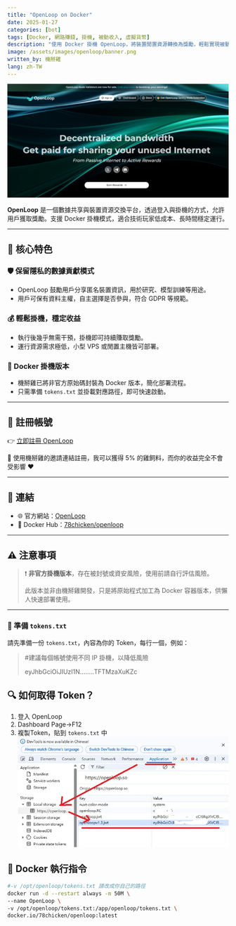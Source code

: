 ```yaml
---
title: "OpenLoop on Docker"
date: 2025-01-27
categories: [bot]
tags: [Docker, 網路賺錢, 掛機, 被動收入, 虛擬貨幣]
description: "使用 Docker 掛機 OpenLoop，將裝置閒置資源轉換為獎勵，輕鬆實現被動收入。"
image: /assets/images/openloop/banner.png
written_by: 機掰雞
lang: zh-TW
---
```


![OpenLoop 封面圖](/assets/images/openloop/banner.png)

**OpenLoop** 是一個數據共享與裝置資源交換平台，透過登入與掛機的方式，允許用戶獲取獎勵。支援 Docker 掛機模式，適合技術玩家低成本、長時間穩定運行。

---

## 🌟 核心特色

### 🛡️ 保留隱私的數據貢獻模式
- OpenLoop 鼓勵用戶分享匿名裝置資訊，用於研究、模型訓練等用途。
- 用戶可保有資料主權，自主選擇是否參與，符合 GDPR 等規範。

### 💰 輕鬆掛機，穩定收益
- 執行後幾乎無需干預，掛機即可持續賺取獎勵。
- 運行資源需求極低，小型 VPS 或閒置主機皆可部署。

### 🐳 Docker 掛機版本
- 機掰雞已將非官方原始碼封裝為 Docker 版本，簡化部署流程。
- 只需準備 `tokens.txt` 並掛載對應路徑，即可快速啟動。

---

## 📝 註冊帳號

👉 [立即註冊 OpenLoop](https://openloop.so/auth/register?ref=ol3f840cc94)

🎉 使用機掰雞的邀請連結註冊，我可以獲得 5% 的雞飼料，而你的收益完全不會受影響 ❤️

---

## 🔗 連結

- 🌐 官方網站：[OpenLoop](https://openloop.so/)
- 🐳 Docker Hub：[78chicken/openloop](https://hub.docker.com/r/78chicken/openloop)

---

## ⚠️ 注意事項

> ❗ **非官方掛機版本**，存在被封號或資安風險，使用前請自行評估風險。
>
> 此版本並非由機掰雞開發，只是將原始程式加工為 Docker 容器版本，供懶人快速部署使用。

---



### 📄 準備 `tokens.txt`

請先準備一份 `tokens.txt`，內容為你的 Token，每行一個，例如：
> #建議每個帳號使用不同 IP 掛機，以降低風險
> 
> eyJhbGciOiJIUzI1N........TFTMzaXuKZc

## 🔍 如何取得 Token？

1. 登入 OpenLoop
2. Dashboard Page->F12
3. 複製Token，貼到 `tokens.txt` 中
![OpenLoop token](/assets/images/openloop/img_1.png)

## 🐳 Docker 執行指令
```bash
#-v /opt/openloop/tokens.txt 請改成你自己的路徑 
docker run -d --restart always -m 50M \
--name OpenLoop \
-v /opt/openloop/tokens.txt:/app/openloop/tokens.txt \
docker.io/78chicken/openloop:latest
```
